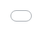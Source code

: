 # High Performance Animations

We’re going to cut straight to the chase. Modern browsers can animate four
things really cheaply: **position**, **scale**, **rotation** and **opacity**. If
you animate anything else, it’s *at your own risk*, and the chances are you’re
not going to hit a silky smooth 60fps.

![figure][Cheap to animate]

Take a look at this side-by-side slow motion video of the same animation:

<iframe style="position:absolute;top:0;left:0;width:100%;height:100%;" src="//www.youtube.com/embed/-62uPWUxgcg?rel=0" allowfullscreen="" frameborder="0"></iframe>

One is done with transforms, the other isn’t. You can see what a difference it
makes, so let’s take look at why that is.

## From DOM to Pixels in DevTools

When you use the Chrome DevTools timeline you should see a pattern similar to
this:

![screenshot][DevTools waterfall] 

*Chrome DevTools frame mode. The higher up the waterfall you start, the more 
work the browser does.*

The process that the browser goes through is pretty simple: calculate the styles
that apply to the elements (Recalculate Style), generate the geometry and
position for each element (Layout), fill out the pixels for each element into
[layers][1] (Paint Setup and Paint) and draw the layers out to screen (Composite
Layers).

To achieve silky smooth animations you need to avoid work, and the best way to
do that is to only change properties that affect compositing -- transform and
opacity. **The higher up you start on the timeline waterfall the more work the
browser has to do to get pixels on to the screen.**

> This advice is broadly cross-browser compatible. Chrome, Firefox, Safari and 
Opera all hardware accelerate transforms and opacity. Unfortunately it is not 
clear what criteria Internet Explorer 10+ uses to determine if hardware 
acceleration is suitable, but hopefully that will become clearer when the F12 
tools in IE11 are shipped.

## Animating Layout Properties

When you change elements, the browser may need to do a layout, which involves
calculating the geometry (position and size) of all the elements affected by the
change. If you change one element, the geometry of other elements may need to be
recalculated. For example, if you change the width of the `<html>` element any
of its children may be affected. Due to the way elements overflow and affect one
another, changes further down the tree can sometimes result in layout
calculations all the way back up to the top.

The larger the tree of visible elements, the longer it takes to perform layout
calculations, so you must take pains to avoid animating properties that trigger
layout.

> Are you storing app state in the or elements with classes? When these elements 
are changed, the browser may have to redo style calculations and layout. Watch 
out for inadvertent layout triggers in your apps; they may not animate but they 
can be very expensive!

Here are the [most popular CSS properties][2] that, when changed, trigger layout:

**Styles that affect layout**

<table>
<tr><td>width</td><td>height</td></tr>
<tr><td>padding</td><td>margin</td></tr>
<tr><td>display</td><td>border-width</td></tr>
<tr><td>border</td><td>top</td></tr>
<tr><td>position</td><td>font-size</td></tr>
<tr><td>float</td><td>text-align</td></tr>
<tr><td>overflow-y</td><td>font-weight</td></tr>
<tr><td>overflow</td><td>left</td></tr>
<tr><td>font-family</td><td>line-height</td></tr>
<tr><td>vertical-align</td><td>right</td></tr>
<tr><td>clear</td><td>white-space</td></tr>
<tr><td>bottom</td><td>min-height</td></tr>
</table>

Source: [http://goo.gl/lPVJY6][3]

## Animating Paint Properties

Changing an element may also trigger painting, and the majority of painting in
modern browsers is done in software rasterizers. Depending on how the elements
in your app are grouped into layers, other elements besides the one that changed
may also need to be painted.

> If you’re new to the concept of layers you should read Tom Wiltzius’s 
[introduction to the topic][4].

There are many properties that will trigger a paint, but here are the most
popular:

**Styles that affect paint**

<table>
<tr><td>color</td><td>border-style</td></tr>
<tr><td>visibility</td><td>background</td></tr>
<tr><td>text-decoration</td><td>background-image</td></tr>
<tr><td>background-position</td><td>background-repeat</td></tr>
<tr><td>outline-color</td><td>outline</td></tr>
<tr><td>outline-style</td><td>border-radius</td></tr>
<tr><td>outline-width</td><td>box-shadow</td></tr>
<tr><td>background-size</td><td></td></tr>
</table>

Source: [http://goo.gl/lPVJY6][5]

If you animate any of the above properties the element(s) affected are
repainted, and the layers they belong to are uploaded to the GPU. On mobile
devices this is particularly expensive because CPUs are significantly less
powerful than their desktop counterparts, meaning that the painting work takes
longer; and the bandwidth between the CPU and GPU is limited, so texture uploads
take a long time.

## Animating Composite Properties

There is one CSS property, however, that you might expect to cause paints that
sometimes does not: opacity. Changes to opacity can be handled by the GPU during
compositing by simply painting the element texture with a lower alpha value. For
that to work, however, the element must be the **only one in the layer**. If it
has been grouped with other elements then changing the opacity at the GPU would
(incorrectly) fade them too.

In Blink and WebKit browsers a new layer is created for any element which has a
CSS transition or animation on opacity, but many developers use `translateZ(0)`
or `translate3d(0,0,0)` to manually force layer creation. Forcing layers to be
created ensures both that the layer is painted and ready-to-go as soon as the
animation starts (creating and painting a layer is a non-trivial operation and
can delay the start of your animation), and that there's no sudden change in
appearance due to antialiasing changes. Promoting layers should done sparingly,
though; you can overdo it and having [too many layers can cause jank][6].

> In Chrome, non-root, non-opaque layers use [grayscale antialiasing rather than 
subpixel antialiasing][7], which can be very noticeable, especially if the 
antialiasing method changes suddenly. If you are going to promote an element 
don’t wait until the animation starts, do it ahead of time.

Changing the transform of an element boils down to changes to its position,
rotation or scale. Often, position is animated by setting the `left` and `top`
properties. The problem is, as shown above, `left` and `top` both trigger layout
operations, and that's expensive. The better solution is to use a `translate` on
the element, which does not trigger layout.

> In Chrome Canary and Safari you can also animate filters, as these are handled 
off the main thread, are accelerated and generally perform very well. But since 
filters are not yet supported in Internet Explorer or Firefox you should proceed 
with caution.

## Imperative vs Declarative Animations

Developers often have to decide if they will animate with JavaScript
(imperative) or CSS (declarative). There are pros and cons to each, so let’s
take a look:

### Imperative

The main pro of imperative animations happens to also be its main con: it’s
running in JavaScript on the browser’s main thread. The main thread is already
busy with other JavaScript, style calculations, layout and painting. Often there
is thread contention. This substantially increases the chance of missing
animation frames, which is the very last thing you want.

Animating in JavaScript does give you a lot of control: starting, pausing,
reversing, interrupting and cancelling are trivial. Some effects, like
[parallax][8] scrolling, can only be achieved in JavaScript.

### Declarative

The alternative approach is to write your transitions and animations in CSS. The
primary advantage is that the browser can optimize the animation. It can create
layers if necessary, and run some operations off the main thread which, as you
have seen, is a good thing. The major con of CSS animations for many is that
they lack the expressive power of JavaScript animations. It is very difficult to
combine animations in a meaningful way, which means authoring animations gets
complex and error-prone.

## Looking to the future

As web standards evolve, some of the limitations around animation will go away.
There is a proposal by Google’s Ian Vollick that investigates the concept of
allowing [JavaScript animations via workers][9], providing the animation does
not trigger layout or style recalculations.

For those interested in a more declarative approach to animation there is the
[Web Animations specification][10], which [Jake Archibald has written about
extensively][11].

## Conclusion

Animating well is core to a great web experience. You should always look to
avoid animating properties that will trigger layout or paints, both of which are
expensive and may lead to skipped frames. Declarative animations are preferable
to imperative since the browser has the opportunity to optimize ahead of time.

Today transforms are the best properties to animate because the GPU can assist
with the heavy lifting, so where you can limit your animations to these, do so.

* opacity
* translate
* rotate
* scale

In the future there may be new ways of animating that allow you to be as
expressive as you can be with JavaScript, but without the associated main thread
cost; or as optimized as CSS animations but without the restrictions, but until
then plan your animations for a silky smooth experience.

## Resources

* [The current status of animated properties on the web][12].
* [Paul Irish’s deck on performance tooling][13].
* [Antialiasing 101][14]
* [We’re Gonna Need A Bigger API!][15]

[1]: http://www.html5rocks.com/en/tutorials/speed/layers/
[2]: https://docs.google.com/spreadsheet/pub?key=0ArK1Uipy0SbDdHVLc1ozTFlja1dhb25QNGhJMXN5MXc&single=true&gid=0&output=html
[3]: https://docs.google.com/spreadsheet/pub?key=0ArK1Uipy0SbDdHVLc1ozTFlja1dhb25QNGhJMXN5MXc&single=true&gid=0&output=html
[4]: http://www.html5rocks.com/en/tutorials/speed/layers/
[5]: https://docs.google.com/spreadsheet/pub?key=0ArK1Uipy0SbDdHVLc1ozTFlja1dhb25QNGhJMXN5MXc&single=true&gid=0&output=html
[6]: http://wesleyhales.com/blog/2013/10/26/Jank-Busting-Apples-Home-Page/
[7]: http://www.html5rocks.com/en/tutorials/internals/antialiasing-101/
[8]: http://www.html5rocks.com/en/tutorials/speed/parallax/
[9]: https://github.com/ianvollick/animation-proxy/blob/master/Explainer.md
[10]: http://dev.w3.org/fxtf/web-animations/
[11]: http://www.smashingmagazine.com/2013/03/04/animating-web-gonna-need-bigger-api/
[12]: http://www.chromestatus.com/metrics/css/animated
[13]: https://docs.google.com/presentation/d/19R_E5B__kdE55L1bTpS6IFKbYbHq-PQKKky4do5Yc6A/edit#slide=id.g105c64d69_170
[14]: http://www.html5rocks.com/en/tutorials/internals/antialiasing-101/
[15]: http://www.smashingmagazine.com/2013/03/04/animating-web-gonna-need-bigger-api/

[Cheap to animate]: img/cheap-operations.jpg
[DevTools waterfall]: img/devtools-waterfall.jpg